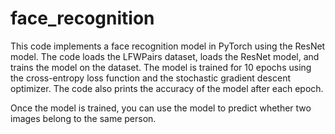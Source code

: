 # face_recognition

This code implements a face recognition model in PyTorch using the ResNet model. The code loads the LFWPairs dataset, loads the ResNet model, and trains the model on the dataset. The model is trained for 10 epochs using the cross-entropy loss function and the stochastic gradient descent optimizer. The code also prints the accuracy of the model after each epoch.

Once the model is trained, you can use the model to predict whether two images belong to the same person.
